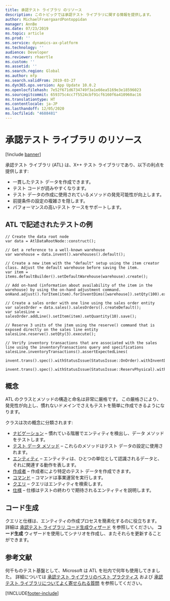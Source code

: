 ```yaml
---
title: 承認テスト ライブラリ のリソース
description: このトピックでは承認テスト ライブラリに関する情報を提供します。
author: MichaelFruergaardPontoppidan
manager: AnnBe
ms.date: 07/23/2019
ms.topic: article
ms.prod: ''
ms.service: dynamics-ax-platform
ms.technology: ''
audience: Developer
ms.reviewer: rhaertle
ms.custom: ''
ms.assetid: ''
ms.search.region: Global
ms.author: mfp
ms.search.validFrom: 2019-03-27
ms.dyn365.ops.version: App Update 10.0.2
ms.openlocfilehash: 7e52f671d6734749f3a1e66ea5169e3e18596023
ms.sourcegitcommit: 659375c4cc7f5524cbf91cf6160f6a410960ac16
ms.translationtype: HT
ms.contentlocale: ja-JP
ms.lasthandoff: 12/05/2020
ms.locfileid: "4688481"
---
```

# <a name="acceptance-test-library-resources"></a>承認テスト ライブラリ のリソース

[!include [banner](../includes/banner.md)]


承認テスト ライブラリ (ATL) は、X++ テスト ライブラリであり、以下の利点を提供します:

- 一貫したテスト データを作成できます。
- テスト コードが読みやすくなります。
- テスト データの作成に使用されているメソッドの発見可能性が向上します。
- 前提条件の設定の複雑さを隠します。
- パフォーマンスの高いテスト ケースをサポートします。

## <a name="example-of-a-test-that-is-written-in-atl"></a>ATL で記述されたテストの例

```xpp
// Create the data root node
var data = AtlDataRootNode::construct();

// Get a reference to a well-known warehouse 
var warehouse = data.invent().warehouses().default();
 
// Create a new item with the "default" setup using the item creator class. Adjust the default warehouse before saving the item.
var item = items.defaultBuilder().setDefaultWarehouse(warehouse).create();

// Add on-hand (information about availability of the item in the warehouse) by using the on-hand adjustment command.
onHand.adjust().forItem(item).forInventDims([warehouse]).setQty(100).execute();

// Create a sales order with one line using the sales order entity
var salesOrder = data.sales().salesOrders().createDefault();
var salesLine = salesOrder.addLine().setItem(item).setQuantity(10).save();

// Reserve 3 units of the item using the reserve() command that is exposed directly on the sales line entity
salesLine.reserve().setQty(3).execute();

// Verify inventory transactions that are associated with the sales line using the inventoryTransactions query and specifications
salesLine.inventoryTransactions().assertExpectedLines(
    invent.trans().spec().withStatusIssue(StatusIssue::OnOrder).withInventDims([warehouse]).withQty(-7),
    invent.trans().spec().withStatusIssue(StatusIssue::ReservPhysical).withInventDims([warehouse]).withQty(-3)); 
```

## <a name="concepts"></a>概念

ATL のクラスとメソッドの構造と命名は非常に厳格です。 この厳格さにより、発見性が向上し、慣れないドメインでさえもテストを簡単に作成できるようになります。

クラスは次の概念に分類されます:

- [ナビゲーション](concepts-navigation.md) – 慣れている階層でエンティティを検出し、データ メソッドをテストします。
- [テスト データ メソッド](test-data-methods.md) – これらのメソッドはテスト データの設定に使用されます。
- [エンティティ](concepts-entities.md) – エンティティは、ひとつの単位として認識されるデータと、それに関連する動作を表します。
- [作成者](concepts-creators.md) – 作成者により特定のテスト データを作成できます。
- [コマンド](concepts-commands.md) – コマンドは事業運営を実行します。
- [クエリ](concepts-queries.md) – クエリはエンティティを検索します。
- [仕様](concepts-specifications.md) – 仕様はテストの終わりで期待されるエンティティを説明します。

## <a name="code-generation"></a>コード生成

クエリと仕様は、エンティティの作成プロセスを簡素化するのに役立ちます。 詳細は [承認テスト ライブラリ コード生成ウィザード](code-generation-wizard.md) を参照してください。 **コード生成** ウィザードを使用してシナリオを作成し、またそれらを更新することができます。

## <a name="further-reading"></a>参考文献

何千ものテスト基盤として、Microsoft は ATL を社内で何年も使用してきました。 詳細については [承認テスト ライブラリのベスト プラクティス](atl-best-practices.md) および [承認テスト ライブラリについてよく寄せられる質問](atl-faq.md) を参照してください。


[!INCLUDE[footer-include](../../../includes/footer-banner.md)]